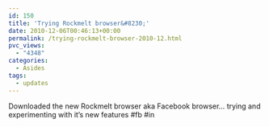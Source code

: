 ```yaml
---
id: 150
title: 'Trying Rockmelt browser&#8230;'
date: 2010-12-06T00:46:13+00:00
permalink: /trying-rockmelt-browser-2010-12.html
pvc_views:
  - "4348"
categories:
  - Asides
tags:
  - updates
---
```

Downloaded the new Rockmelt browser aka Facebook browser&#8230; trying and experimenting with it&#8217;s new features #fb #in
